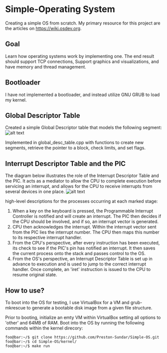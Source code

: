 # Simple-Operating System
Creating a simple OS from scratch. My primary resource for this project are the articles on https://wiki.osdev.org. 


## Goal
Learn how operating systems work by implementing one. The end result should support TCP connections, Support graphics and visualizations, and have memory and thread management.

## Bootloader
I have not implemented a bootloader, and instead utilize GNU GRUB to load my kernel. 

## Global Descriptor Table
Created a simple Global Descriptor table that models the following segment:
![alt text](https://github.com/Preston-Sundar/Poop-OS/blob/master/readmeimages/segment-descriptor.png)

Implemented in global_desc_table.cpp with functions to create new segments, retrieve the pointer to a block, check limits, and set flags.

## Interrupt Descriptor Table and the PIC
The diagram below illustrates the role of the Interrupt Descriptor Table and the PIC. It acts as a mediator to allow the CPU to complete execution before servicing an interrupt, and allows for the CPU to receive interrupts from several devices in one place.
![alt text](https://github.com/Preston-Sundar/Poop-OS/blob/master/readmeimages/PIC.png)
 
high-level descriptions for the processes occurring at each marked stage:
1. When a key on the keyboard is pressed, the Programmable Interrupt Controller is notified and will create an interrupt. The PIC then decides if the CPU should be involved, and if so, an interrupt vector is generated.
2. CPU then acknowledges the interrupt. Within the interrupt vector sent from the PIC lies the interrupt number. The CPU then maps this number to its respective interrupt handler.
3. From the CPU's perspective, after every instruction has been executed, its check to see if the PIC's pin has notified an interrupt. It then saves the current process onto the stack and passes control to the OS.
4. From the OS's perspective, an Interrupt Descriptor Table is set up in advance to execution and is used to jump to the correct interrupt handler. Once complete, an 'iret' instruction is issued to the CPU to resume original state.
## How to use?
To boot into the OS for testing, I use VirtualBox for a VM and grub-mkrescue to generate a bootable disk image from a given file structure.

Prior to booting, initialize an emty VM within VirtualBox setting all options to 'other' and 64MB of RAM.
Boot into the OS by running the following commands within the kernel direcory:
```console
foo@bar:~/$ git clone https://github.com/Preston-Sundar/Simple-OS.git
foo@bar:~/$ cd Simple-OS/kernel/
foo@bar:~/$ make run
```
